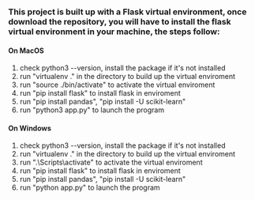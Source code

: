 ### This project is built up with a Flask virtual environment, once download the repository, you will have to install the flask virtual environment in your machine, the steps follow:

#### On MacOS
1. check python3 --version, install the package if it's not installed
2. run "virtualenv ." in the directory to build up the virtual enviroment
3. run "source ./bin/activate" to activate the virtual enviroment
4. run "pip install flask" to install flask in enviroment
5. run "pip install pandas", "pip install -U scikit-learn"
6. run "python3 app.py" to launch the program

#### On Windows
1. check python3 --version, install the package if it's not installed
2. run "virtualenv ." in the directory to build up the virtual enviroment
3. run ".\Scripts\activate" to activate the virtual enviroment
4. run "pip install flask" to install flask in enviroment
5. run "pip install pandas", "pip install -U scikit-learn"
6. run "python app.py" to launch the program
